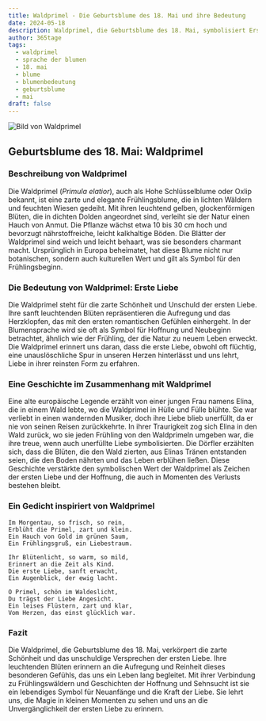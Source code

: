 ```yaml
---
title: Waldprimel - Die Geburtsblume des 18. Mai und ihre Bedeutung
date: 2024-05-18
description: Waldprimel, die Geburtsblume des 18. Mai, symbolisiert Erste Liebe. Erfahre mehr über ihre Geschichte, Bedeutung und Symbolik in der Sprache der Blumen.
author: 365tage
tags:
  - waldprimel
  - sprache der blumen
  - 18. mai
  - blume
  - blumenbedeutung
  - geburtsblume
  - mai
draft: false
---
```


![Bild von Waldprimel](https://cdn.pixabay.com/photo/2021/05/13/11/57/oxslip-6250682_640.jpg#center)


## Geburtsblume des 18. Mai: Waldprimel

### Beschreibung von Waldprimel

Die Waldprimel (_Primula elatior_), auch als Hohe Schlüsselblume oder Oxlip bekannt, ist eine zarte und elegante Frühlingsblume, die in lichten Wäldern und feuchten Wiesen gedeiht. Mit ihren leuchtend gelben, glockenförmigen Blüten, die in dichten Dolden angeordnet sind, verleiht sie der Natur einen Hauch von Anmut. Die Pflanze wächst etwa 10 bis 30 cm hoch und bevorzugt nährstoffreiche, leicht kalkhaltige Böden. Die Blätter der Waldprimel sind weich und leicht behaart, was sie besonders charmant macht. Ursprünglich in Europa beheimatet, hat diese Blume nicht nur botanischen, sondern auch kulturellen Wert und gilt als Symbol für den Frühlingsbeginn.

### Die Bedeutung von Waldprimel: Erste Liebe

Die Waldprimel steht für die zarte Schönheit und Unschuld der ersten Liebe. Ihre sanft leuchtenden Blüten repräsentieren die Aufregung und das Herzklopfen, das mit den ersten romantischen Gefühlen einhergeht. In der Blumensprache wird sie oft als Symbol für Hoffnung und Neubeginn betrachtet, ähnlich wie der Frühling, der die Natur zu neuem Leben erweckt. Die Waldprimel erinnert uns daran, dass die erste Liebe, obwohl oft flüchtig, eine unauslöschliche Spur in unseren Herzen hinterlässt und uns lehrt, Liebe in ihrer reinsten Form zu erfahren.

### Eine Geschichte im Zusammenhang mit Waldprimel

Eine alte europäische Legende erzählt von einer jungen Frau namens Elina, die in einem Wald lebte, wo die Waldprimel in Hülle und Fülle blühte. Sie war verliebt in einen wandernden Musiker, doch ihre Liebe blieb unerfüllt, da er nie von seinen Reisen zurückkehrte. In ihrer Traurigkeit zog sich Elina in den Wald zurück, wo sie jeden Frühling von den Waldprimeln umgeben war, die ihre treue, wenn auch unerfüllte Liebe symbolisierten. Die Dörfler erzählten sich, dass die Blüten, die den Wald zierten, aus Elinas Tränen entstanden seien, die den Boden nährten und das Leben erblühen ließen. Diese Geschichte verstärkte den symbolischen Wert der Waldprimel als Zeichen der ersten Liebe und der Hoffnung, die auch in Momenten des Verlusts bestehen bleibt.

### Ein Gedicht inspiriert von Waldprimel

```
Im Morgentau, so frisch, so rein,  
Erblüht die Primel, zart und klein.  
Ein Hauch von Gold im grünen Saum,  
Ein Frühlingsgruß, ein Liebestraum.  

Ihr Blütenlicht, so warm, so mild,  
Erinnert an die Zeit als Kind.  
Die erste Liebe, sanft erwacht,  
Ein Augenblick, der ewig lacht.  

O Primel, schön im Waldeslicht,  
Du trägst der Liebe Angesicht.  
Ein leises Flüstern, zart und klar,  
Vom Herzen, das einst glücklich war.  
```

### Fazit

Die Waldprimel, die Geburtsblume des 18. Mai, verkörpert die zarte Schönheit und das unschuldige Versprechen der ersten Liebe. Ihre leuchtenden Blüten erinnern an die Aufregung und Reinheit dieses besonderen Gefühls, das uns ein Leben lang begleitet. Mit ihrer Verbindung zu Frühlingswäldern und Geschichten der Hoffnung und Sehnsucht ist sie ein lebendiges Symbol für Neuanfänge und die Kraft der Liebe. Sie lehrt uns, die Magie in kleinen Momenten zu sehen und uns an die Unvergänglichkeit der ersten Liebe zu erinnern.